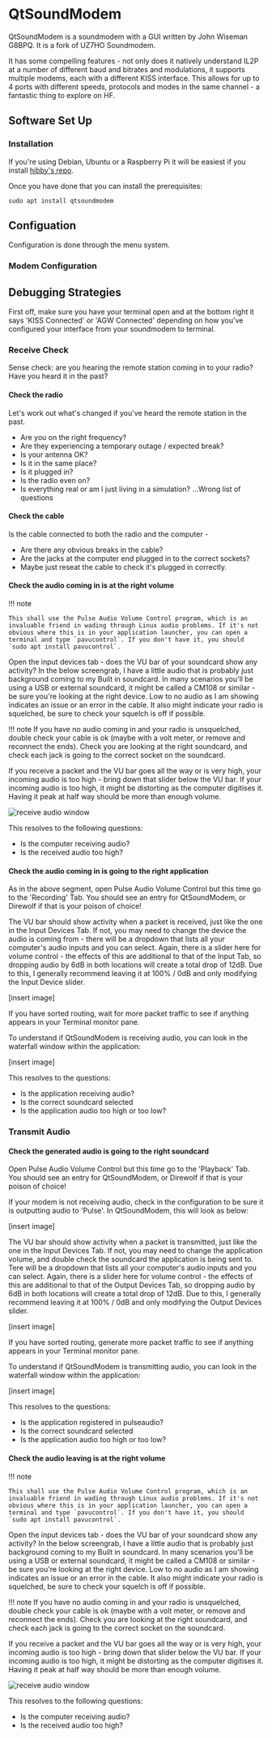 # QtSoundModem

QtSoundModem is a soundmodem with a GUI written by John Wiseman G8BPQ. It is a fork of UZ7HO Soundmodem.

It has some compelling features - not only does it natively understand IL2P at a number of different baud and bitrates and modulations, it supports multiple modems, each with a different KISS interface. This allows for up to 4 ports with different speeds, protocols and modes in the same channel - a fantastic thing to explore on HF.


## Software Set Up

### Installation

If you're using Debian, Ubuntu or a Raspberry Pi it will be easiest if you install [hibby's repo](repo.md).

Once you have done that you can install the prerequisites:

`sudo apt install qtsoundmodem`

## Configuation

Configuration is done through the menu system.

### Modem Configuration



## Debugging Strategies

First off, make sure you have your terminal open and at the bottom right it says 'KISS Connected' or 'AGW Connected' depending on how you've configured your interface from your soundmodem to terminal. 

### Receive Check

Sense check: are you hearing the remote station coming in to your radio? Have you heard it in the past? 

#### Check the radio

Let's work out what's changed if you've heard the remote station in the past. 

  * Are you on the right frequency? 
  * Are they experiencing a temporary outage / expected break? 
  * Is your antenna OK? 
  * Is it in the same place? 
  * Is it plugged in? 
  * Is the radio even on?
  * Is everything real or am I just living in a simulation? ...Wrong list of questions

#### Check the cable

Is the cable connected to both the radio and the computer - 

  * Are there any obvious breaks in the cable? 
  * Are the jacks at the computer end plugged in to the correct sockets?
  * Maybe just reseat the cable to check it's plugged in correctly.

#### Check the audio coming in is at the right volume

!!! note

    This shall use the Pulse Audio Volume Control program, which is an invaluable friend in wading through Linux audio problems. If it's not obvious where this is in your application launcher, you can open a terminal and type `pavucontrol`. If you don't have it, you should `sudo apt install pavucontrol`.

Open the input devices tab - does the VU bar of your soundcard show any activity? In the below screengrab, I have a little audio that is probably just background coming to my Built in soundcard. In many scenarios you'll be using a USB or external soundcard, it might be called a CM108 or similar - be sure you're looking at the right device. Low to no audio as I am showing indicates an issue or an error in the cable. It also might indicate your radio is squelched, be sure to check your squelch is off if possible.

!!! note
    If you have no audio coming in and your radio is unsquelched, double check your cable is ok (maybe with a volt meter, or remove and reconnect the ends). Check you are looking at the right soundcard, and check each jack is going to the correct socket on the soundcard.

If you receive a packet and the VU bar goes all the way or is very high, your incoming audio is too high - bring down that slider below the VU bar. If your incoming audio is too high, it might be distorting as the computer digitises it. Having it peak at half way should be more than enough volume.

![receive audio window](static/img/input_devices.png)

This resolves to the following questions:

  * Is the computer receiving audio?
  * Is the received audio too high?

#### Check the audio coming in is going to the right application

As in the above segment, open Pulse Audio Volume Control but this time go to the 'Recording' Tab. You should see an entry for QtSoundModem, or Direwolf if that is your poison of choice!

The VU bar should show activity when a packet is received, just like the one in the Input Devices Tab. If not, you may need to change the device the audio is coming from - there will be a dropdown that lists all your computer's audio inputs and you can select. Again, there is a slider here for volume control - the effects of this are additional to that of the Input Tab, so dropping audio by 6dB in both locations will create a total drop of 12dB. Due to this, I generally recommend leaving it at 100% / 0dB and only modifying the Input Device slider.

[insert image]

If you have sorted routing, wait for more packet traffic to see if anything appears in your Terminal monitor pane.

To understand if QtSoundModem is receiving audio, you can look in the waterfall window within the application:

[insert image]

This resolves to the questions: 

  * Is the application receiving audio?
  * Is the correct soundcard selected  
  * Is the application audio too high or too low?


### Transmit Audio

#### Check the generated audio is going to the right soundcard

Open Pulse Audio Volume Control but this time go to the 'Playback' Tab. You should see an entry for QtSoundModem, or Direwolf if that is your poison of choice!

If your modem is not receiving audio, check in the configuration to be sure it is outputting audio to 'Pulse'. In QtSoundModem, this will look as below:

[insert image]

The VU bar should show activity when a packet is transmitted, just like the one in the Input Devices Tab. If not, you may need to change the application volume, and double check the soundcard the application is being sent to. Tere will be a dropdown that lists all your computer's audio inputs and you can select. Again, there is a slider here for volume control - the effects of this are additional to that of the Output Devices Tab, so dropping audio by 6dB in both locations will create a total drop of 12dB. Due to this, I generally recommend leaving it at 100% / 0dB and only modifying the Output Devices slider.

[insert image]

If you have sorted routing, generate more packet traffic to see if anything appears in your Terminal monitor pane.

To understand if QtSoundModem is transmitting audio, you can look in the waterfall window within the application:

[insert image]

This resolves to the questions: 

  * Is the application registered in pulseaudio?
  * Is the correct soundcard selected
  * Is the application audio too high or too low?

#### Check the audio leaving is at the right volume

!!! note

    This shall use the Pulse Audio Volume Control program, which is an invaluable friend in wading through Linux audio problems. If it's not obvious where this is in your application launcher, you can open a terminal and type `pavucontrol`. If you don't have it, you should `sudo apt install pavucontrol`.

Open the input devices tab - does the VU bar of your soundcard show any activity? In the below screengrab, I have a little audio that is probably just background coming to my Built in soundcard. In many scenarios you'll be using a USB or external soundcard, it might be called a CM108 or similar - be sure you're looking at the right device. Low to no audio as I am showing indicates an issue or an error in the cable. It also might indicate your radio is squelched, be sure to check your squelch is off if possible.

!!! note
    If you have no audio coming in and your radio is unsquelched, double check your cable is ok (maybe with a volt meter, or remove and reconnect the ends). Check you are looking at the right soundcard, and check each jack is going to the correct socket on the soundcard.

If you receive a packet and the VU bar goes all the way or is very high, your incoming audio is too high - bring down that slider below the VU bar. If your incoming audio is too high, it might be distorting as the computer digitises it. Having it peak at half way should be more than enough volume.

![receive audio window](static/img/input_devices.png)

This resolves to the following questions:

  * Is the computer receiving audio?
  * Is the received audio too high?


